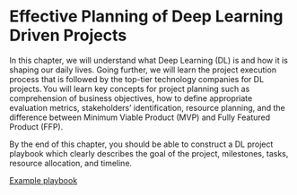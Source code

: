 # Effective Planning of Deep Learning Driven Projects 

In this chapter, we will understand what Deep Learning (DL) is and how it is shaping our daily lives. Going further, we will learn the project execution process that is followed by the top-tier technology companies for DL projects. You will learn key concepts for project planning such as comprehension of business objectives, how to define appropriate evaluation metrics, stakeholders’ identification, resource planning, and the difference between Minimum Viable Product (MVP) and Fully Featured Product (FFP).  

By the end of this chapter, you should be able to construct a DL project playbook which clearly describes the goal of the project, milestones, tasks, resource allocation, and timeline.  

[Example playbook](Chapter1-example-playbook.xlsx)



